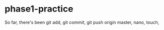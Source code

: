 # phase1-practice

So far, there's been git add, git commit, git push origin master, nano, touch, 


